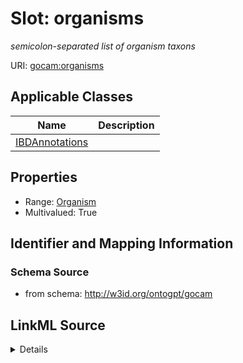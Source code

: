 # Slot: organisms
_semicolon-separated list of organism taxons_


URI: [gocam:organisms](http://w3id.org/ontogpt/gocam/organisms)



<!-- no inheritance hierarchy -->




## Applicable Classes

| Name | Description |
| --- | --- |
[IBDAnnotations](IBDAnnotations.md) | 






## Properties

* Range: [Organism](Organism.md)
* Multivalued: True








## Identifier and Mapping Information







### Schema Source


* from schema: http://w3id.org/ontogpt/gocam




## LinkML Source

<details>
```yaml
name: organisms
description: semicolon-separated list of organism taxons
from_schema: http://w3id.org/ontogpt/gocam
rank: 1000
multivalued: true
alias: organisms
owner: IBDAnnotations
domain_of:
- IBDAnnotations
range: Organism

```
</details>